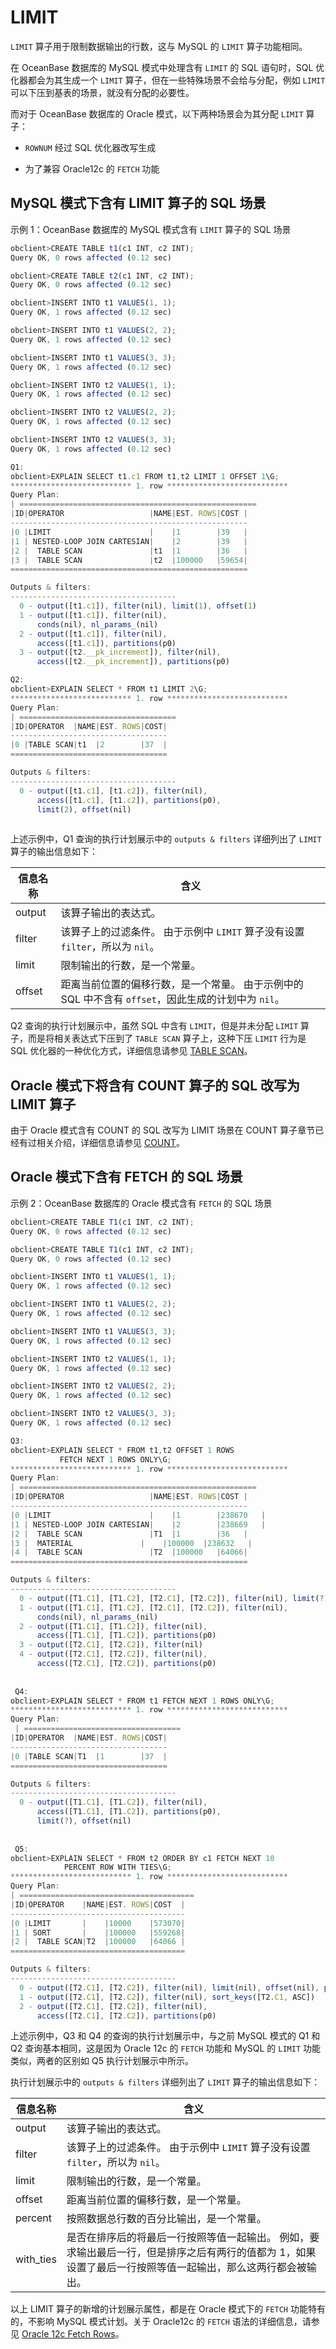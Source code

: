 LIMIT 
==========================

`LIMIT` 算子用于限制数据输出的行数，这与 MySQL 的 `LIMIT` 算子功能相同。

在 OceanBase 数据库的 MySQL 模式中处理含有 `LIMIT` 的 SQL 语句时，SQL 优化器都会为其生成一个 `LIMIT` 算子，但在一些特殊场景不会给与分配，例如 `LIMIT` 可以下压到基表的场景，就没有分配的必要性。

而对于 OceanBase 数据库的 Oracle 模式，以下两种场景会为其分配 `LIMIT` 算子：

* `ROWNUM` 经过 SQL 优化器改写生成

  

* 为了兼容 Oracle12c 的 `FETCH` 功能

  




MySQL 模式下含有 LIMIT 算子的 SQL 场景 
-------------------------------------------------

示例 1：OceanBase 数据库的 MySQL 模式含有 `LIMIT` 算子的 SQL 场景

```javascript
obclient>CREATE TABLE t1(c1 INT, c2 INT);
Query OK, 0 rows affected (0.12 sec)

obclient>CREATE TABLE t2(c1 INT, c2 INT);
Query OK, 0 rows affected (0.12 sec)

obclient>INSERT INTO t1 VALUES(1, 1);
Query OK, 1 rows affected (0.12 sec)

obclient>INSERT INTO t1 VALUES(2, 2);
Query OK, 1 rows affected (0.12 sec)

obclient>INSERT INTO t1 VALUES(3, 3);
Query OK, 1 rows affected (0.12 sec)

obclient>INSERT INTO t2 VALUES(1, 1);
Query OK, 1 rows affected (0.12 sec)

obclient>INSERT INTO t2 VALUES(2, 2);
Query OK, 1 rows affected (0.12 sec)

obclient>INSERT INTO t2 VALUES(3, 3);
Query OK, 1 rows affected (0.12 sec)

Q1: 
obclient>EXPLAIN SELECT t1.c1 FROM t1,t2 LIMIT 1 OFFSET 1\G;
*************************** 1. row ***************************
Query Plan:
| =====================================================
|ID|OPERATOR                   |NAME|EST. ROWS|COST |
-----------------------------------------------------
|0 |LIMIT                      |    |1        |39   |
|1 | NESTED-LOOP JOIN CARTESIAN|    |2        |39   |
|2 |  TABLE SCAN               |t1  |1        |36   |
|3 |  TABLE SCAN               |t2  |100000   |59654|
=====================================================

Outputs & filters: 
-------------------------------------
  0 - output([t1.c1]), filter(nil), limit(1), offset(1)
  1 - output([t1.c1]), filter(nil), 
      conds(nil), nl_params_(nil)
  2 - output([t1.c1]), filter(nil), 
      access([t1.c1]), partitions(p0)
  3 - output([t2.__pk_increment]), filter(nil), 
      access([t2.__pk_increment]), partitions(p0)

Q2: 
obclient>EXPLAIN SELECT * FROM t1 LIMIT 2\G;
*************************** 1. row ***************************
Query Plan:
| ===================================
|ID|OPERATOR  |NAME|EST. ROWS|COST|
-----------------------------------
|0 |TABLE SCAN|t1  |2        |37  |
===================================

Outputs & filters: 
-------------------------------------
  0 - output([t1.c1], [t1.c2]), filter(nil), 
      access([t1.c1], [t1.c2]), partitions(p0), 
      limit(2), offset(nil)
     
```



上述示例中，Q1 查询的执行计划展示中的 `outputs & filters` 详细列出了 `LIMIT` 算子的输出信息如下：


| **信息名称** |                                    **含义**                                    |
|----------|------------------------------------------------------------------------------|
| output   | 该算子输出的表达式。                                                                   |
| filter   | 该算子上的过滤条件。 由于示例中 `LIMIT` 算子没有设置 `filter`，所以为 `nil`。          |
| limit    | 限制输出的行数，是一个常量。                                                               |
| offset   | 距离当前位置的偏移行数，是一个常量。 由于示例中的 SQL 中不含有 `offset`，因此生成的计划中为 `nil`。 |



Q2 查询的执行计划展示中，虽然 SQL 中含有 `LIMIT`，但是并未分配 `LIMIT` 算子，而是将相关表达式下压到了 `TABLE SCAN` 算子上，这种下压 `LIMIT` 行为是 SQL 优化器的一种优化方式，详细信息请参见 [TABLE SCAN](../../../../12.sql-optimization-guide-1/2.sql-execution-plan-3/2.execution-plan-operator-2/1.table-scan-2.md)。

Oracle 模式下将含有 COUNT 算子的 SQL 改写为 LIMIT 算子 
-------------------------------------------------------------

由于 Oracle 模式含有 COUNT 的 SQL 改写为 LIMIT 场景在 COUNT 算子章节已经有过相关介绍，详细信息请参见 [COUNT](../../../../12.sql-optimization-guide-1/2.sql-execution-plan-3/2.execution-plan-operator-2/4.COUNT-1-2-3-4.md)。

Oracle 模式下含有 FETCH 的 SQL 场景 
------------------------------------------------

示例 2：OceanBase 数据库的 Oracle 模式含有 `FETCH` 的 SQL 场景

```javascript
obclient>CREATE TABLE T1(c1 INT, c2 INT);
Query OK, 0 rows affected (0.12 sec)

obclient>CREATE TABLE T1(c1 INT, c2 INT);
Query OK, 0 rows affected (0.12 sec)

obclient>INSERT INTO t1 VALUES(1, 1);
Query OK, 1 rows affected (0.12 sec)

obclient>INSERT INTO t1 VALUES(2, 2);
Query OK, 1 rows affected (0.12 sec)

obclient>INSERT INTO t1 VALUES(3, 3);
Query OK, 1 rows affected (0.12 sec)

obclient>INSERT INTO t2 VALUES(1, 1);
Query OK, 1 rows affected (0.12 sec)

obclient>INSERT INTO t2 VALUES(2, 2);
Query OK, 1 rows affected (0.12 sec)

obclient>INSERT INTO t2 VALUES(3, 3);
Query OK, 1 rows affected (0.12 sec)

Q3: 
obclient>EXPLAIN SELECT * FROM t1,t2 OFFSET 1 ROWS 
           FETCH NEXT 1 ROWS ONLY\G;
*************************** 1. row ***************************
Query Plan:
| =====================================================
|ID|OPERATOR                   |NAME|EST. ROWS|COST |
-----------------------------------------------------
|0 |LIMIT                      |    |1        |238670   |
|1 | NESTED-LOOP JOIN CARTESIAN|    |2        |238669   |
|2 |  TABLE SCAN               |T1  |1        |36   |
|3 |  MATERIAL               |    |100000  |238632   |
|4 |  TABLE SCAN               |T2  |100000   |64066|
=====================================================

Outputs & filters: 
-------------------------------------
  0 - output([T1.C1], [T1.C2], [T2.C1], [T2.C2]), filter(nil), limit(?), offset(?)
  1 - output([T1.C1], [T1.C2], [T2.C1], [T2.C2]), filter(nil), 
      conds(nil), nl_params_(nil)
  2 - output([T1.C1], [T1.C2]), filter(nil), 
      access([T1.C1], [T1.C2]), partitions(p0)
  3 - output([T2.C1], [T2.C2]), filter(nil)
  4 - output([T2.C1], [T2.C2]), filter(nil), 
      access([T2.C1], [T2.C2]), partitions(p0)
      
      
 Q4: 
obclient>EXPLAIN SELECT * FROM t1 FETCH NEXT 1 ROWS ONLY\G;
*************************** 1. row ***************************
Query Plan:
 | ===================================
|ID|OPERATOR  |NAME|EST. ROWS|COST|
-----------------------------------
|0 |TABLE SCAN|T1  |1        |37  |
===================================

Outputs & filters: 
-------------------------------------
  0 - output([T1.C1], [T1.C2]), filter(nil), 
      access([T1.C1], [T1.C2]), partitions(p0), 
      limit(?), offset(nil)
 
 
 Q5: 
obclient>EXPLAIN SELECT * FROM t2 ORDER BY c1 FETCH NEXT 10 
            PERCENT ROW WITH TIES\G;
*************************** 1. row ***************************
Query Plan:
| =======================================
|ID|OPERATOR    |NAME|EST. ROWS|COST  |
---------------------------------------
|0 |LIMIT       |    |10000    |573070|
|1 | SORT       |    |100000   |559268|
|2 |  TABLE SCAN|T2  |100000   |64066 |
=======================================

Outputs & filters: 
-------------------------------------
  0 - output([T2.C1], [T2.C2]), filter(nil), limit(nil), offset(nil), percent(?), with_ties(true)
  1 - output([T2.C1], [T2.C2]), filter(nil), sort_keys([T2.C1, ASC])
  2 - output([T2.C1], [T2.C2]), filter(nil), 
      access([T2.C1], [T2.C2]), partitions(p0)
```



上述示例中，Q3 和 Q4 的查询的执行计划展示中，与之前 MySQL 模式的 Q1 和 Q2 查询基本相同，这是因为 Oracle 12c 的 `FETCH` 功能和 MySQL 的 `LIMIT` 功能类似，两者的区别如 Q5 执行计划展示中所示。

执行计划展示中的 `outputs & filters` 详细列出了 `LIMIT` 算子的输出信息如下：


| **信息名称**  |                                             **含义**                                              |
|-----------|-------------------------------------------------------------------------------------------------|
| output    | 该算子输出的表达式。                                                                                      |
| filter    | 该算子上的过滤条件。 由于示例中 `LIMIT` 算子没有设置 `filter`，所以为 `nil`。                             |
| limit     | 限制输出的行数，是一个常量。                                                                                  |
| offset    | 距离当前位置的偏移行数，是一个常量。                                                                              |
| percent   | 按照数据总行数的百分比输出，是一个常量。                                                                            |
| with_ties | 是否在排序后的将最后一行按照等值一起输出。 例如，要求输出最后一行，但是排序之后有两行的值都为 1，如果设置了最后一行按照等值一起输出，那么这两行都会被输出。 |



以上 LIMIT 算子的新增的计划展示属性，都是在 Oracle 模式下的 `FETCH` 功能特有的，不影响 MySQL 模式计划。关于 Oracle12c 的 `FETCH` 语法的详细信息，请参见 [Oracle 12c Fetch Rows](https://renenyffenegger.ch/notes/development/databases/Oracle/SQL/select/first-n-rows/index#ora-sql-row-limiting-clause)。
